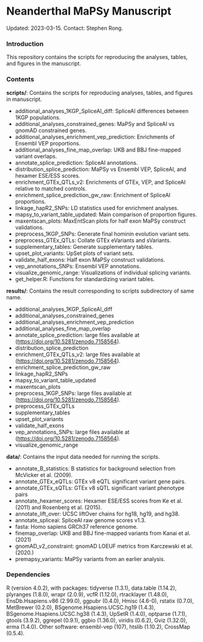 # Neanderthal MaPSy Manuscript

Updated: 2023-03-15. Contact: Stephen Rong.


### Introduction

This repository contains the scripts for reproducing the analyses, tables, and figures in the manuscript.


### Contents

**scripts/**: Contains the scripts for reproducing analyses, tables, and figures in manuscript.
  * additional_analyses_1KGP_SpliceAI_diff: SpliceAI differences between 1KGP populations.
  * additional_analyses_constrained_genes: MaPSy and SpliceAI vs gnomAD constrained genes.
  * additional_analyses_enrichment_vep_prediction: Enrichments of Ensembl VEP proportions.
  * additional_analyses_fine_map_overlap: UKB and BBJ fine-mapped variant overlaps.
  * annotate_splice_prediction: SpliceAI annotations.
  * distribution_splice_prediction: MaPSy vs Ensembl VEP, SpliceAI, and hexamer ESE/ESS scores.
  * enrichment_GTEx_QTLs_v2: Enrichments of GTEx, VEP, and SpliceAI relative to matched controls.
  * enrichment_splice_prediction_gw_raw: Enrichment of SpliceAI proportions.
  * linkage_hapR2_SNPs: LD statistics used for enrichment analyses.
  * mapsy_to_variant_table_updated: Main comparison of proportion figures.
  * maxentscan_plots: MaxEntScan plots for half exon MaPSy construct validations.
  * preprocess_1KGP_SNPs: Generate final hominin evolution variant sets.
  * preprocess_GTEx_QTLs: Collate GTEx eVariants and sVariants.
  * supplementary_tables: Generate supplementary tables.
  * upset_plot_variants: UpSet plots of variant sets.
  * validate_half_exons: Half exon MaPSy construct validations.
  * vep_annotations_SNPs: Ensembl VEP annotations.
  * visualize_genomic_range: Visualizations of individual splicing variants.
  * get_helper.R: Functions for standardizing variant tables.

**results/**: Contains the result corresponding to scripts subdirectory of same name.
  * additional_analyses_1KGP_SpliceAI_diff
  * additional_analyses_constrained_genes
  * additional_analyses_enrichment_vep_prediction
  * additional_analyses_fine_map_overlap
  * annotate_splice_prediction: large files available at (https://doi.org/10.5281/zenodo.7158564).
  * distribution_splice_prediction
  * enrichment_GTEx_QTLs_v2: large files available at (https://doi.org/10.5281/zenodo.7158564).
  * enrichment_splice_prediction_gw_raw
  * linkage_hapR2_SNPs
  * mapsy_to_variant_table_updated
  * maxentscan_plots
  * preprocess_1KGP_SNPs: large files available at (https://doi.org/10.5281/zenodo.7158564).
  * preprocess_GTEx_QTLs
  * supplementary_tables
  * upset_plot_variants
  * validate_half_exons
  * vep_annotations_SNPs: large files available at (https://doi.org/10.5281/zenodo.7158564).
  * visualize_genomic_range

**data/**: Contains the input data needed for running the scripts.
  * annotate_B_statistics: B statistics for background selection from McVicker et al. (2009).
  * annotate_GTEx_eQTLs: GTEx v8 eQTL significant variant gene pairs.
  * annotate_GTEx_sQTLs: GTEx v8 sQTL significant variant phenotype pairs
  * annotate_hexamer_scores: Hexamer ESE/ESS scores from Ke et al. (2011) and Rosenberg et al. (2015).
  * annotate_lift_over: UCSC liftOver chains for hg18, hg19, and hg38.
  * annotate_spliceai: SpliceAI raw genome scores v1.3.
  * fasta: Homo sapiens GRCh37 reference genome.
  * finemap_overlap: UKB and BBJ fine-mapped variants from Kanai et al. (2021)
  * gnomAD_v2_constraint: gnomAD LOEUF metrics from Karczewski et al. (2020.)
  * premapsy_variants: MaPSy variants from an earlier analysis.

### Dependencies

R (version 4.0.2), with packages: tidyverse (1.3.1), data.table (1.14.2), plyranges (1.8.0), wrapr (2.0.9), vcfR (1.12.0), rtracklayer (1.48.0), EnsDb.Hsapiens.v86 (2.99.0), ggpubr (0.4.0), Hmisc (4.6-0), rstatix (0.7.0), MetBrewer (0.2.0), BSgenome.Hsapiens.UCSC.hg19 (1.4.3), BSgenome.Hsapiens.UCSC.hg38 (1.4.3), UpSetR (1.4.0), optparse (1.7.1), gtools (3.9.2), ggrepel (0.9.1), ggbio (1.36.0), viridis (0.6.2), Gviz (1.32.0), erma (1.4.0). Other software: ensembl-vep (107), htslib (1.10.2), CrossMap (0.5.4).